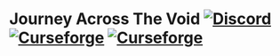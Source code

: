 # Journey Across The Void [![Discord][discordImg]][discordLink] [![Curseforge][curseImg]][curseLink] [![Curseforge][curseImg2]][curseLink]

[discordImg]: https://img.shields.io/discord/554449878282010633?color=ffaa00&label=Discord&logo=Discord&style=flat-square

[discordLink]: https://discord.gg/wFtUTgZ

[curseImg]: https://cf.way2muchnoise.eu/versions/325071.svg

[curseLink]: https://www.curseforge.com/minecraft/modpacks/journey-across-the-void

[curseImg2]: https://cf.way2muchnoise.eu/full_325071_downloads.svg

[curseLink]: https://www.curseforge.com/minecraft/modpacks/journey-across-the-void
